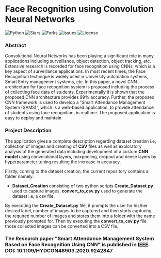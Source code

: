 # Face Recognition using Convolution Neural Networks

  ![Python](https://img.shields.io/badge/Python-3.6-green.svg)
  ![Stars](https://img.shields.io/github/stars/syamkakarla98/Face_Recognition_Using_Convolutional_Neural_Networks?color=tomato)
  ![Forks](https://img.shields.io/github/forks/syamkakarla98/Face_Recognition_Using_Convolutional_Neural_Networks)
  ![issues](https://img.shields.io/github/issues/syamkakarla98/Face_Recognition_Using_Convolutional_Neural_Networks)
  ![License](https://img.shields.io/github/license/syamkakarla98/Face_Recognition_Using_Convolutional_Neural_Networks)
  


### Abstract
Convolutional Neural Networks has been playing a significant role in many applications including surveillance, object detection, object tracking, etc. Extensive research is recorded for face recognition using CNNs, which is a key aspect of surveillance applications. In most recent times, the Face Recognition technique is widely used in University automation systems, Smart Entry management systems, etc. In this paper, a novel CNN architecture for face recognition system is proposed including the process of collecting face data of students. Experimentally it is shown that the proposed CNN architecture provides 99% accuracy. Further, the proposed CNN framework is used to develop a “Smart Attendance Management System (SAMS)“, which is a web-based application, to provide attendance of students using face recognition, in realtime. The proposed application is easy to deploy and maintain.

### Project Description
The application gives a complete description  regarding dataset creation i.e, collection of images and creating of **CSV** files as well as exploratory analysis of the generated data including development of a custom **CNN model** using convolutional layers, maxpooling, dropout and dense layers by hyperparameter tuning resulting the increase in accuracy.

Firstly, coming to the dataset creation, the current repository contains a folder namely:
* **Dataset_Creation** consisting of two python scripts **Create_Dataset.py**  used to capture images, **convert_to_csv.py** used to generate the dataset i.e, a csv file.

By executing the **Create_Dataset.py** file, it prompts the user for his/her desired label, number of images to be captured and then starts capturing the required number of images and stores them into a folder with the name previously prompted for. Then by executing the **convert_to_csv.py** file those collected images can be converted into a CSV file.



### The Research paper "Smart Attendance Management System Based on Face Recognition Using CNN" is published in [IEEE](https://ieeexplore.ieee.org/abstract/document/9242847). DOI: 10.1109/HYDCON48903.2020.9242847
